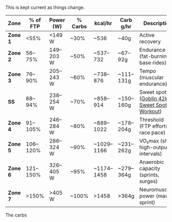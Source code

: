 This is kept current as things change.

| Zone       | % of FTP | Power (W) | %  Carbs | kcal/hr    | Carb g/hr | Description                                                                                    |
| ---------- | -------- | --------- | -------- | ---------- | --------- | ---------------------------------------------------------------------------------------------- |
| **Zone 1** | <55%     | <149 W    | ~30%     | ~536       | ~40g      | Active recovery                                                                                |
| **Zone 2** | 56–75%   | 149–203 W | ~50%     | ~537–732   | ~67–92g   | Endurance (fat-burning, base rides)                                                            |
| **Zone 3** | 76–90%   | 205–243 W | ~60%     | ~738–876   | ~111–131g | Tempo (muscular endurance)                                                                     |
| **SS**     | 88–94%   | 238–254 W | ~70%     | ~858–914   | ~150–160g | Sweet spot ([Goblin 42k Sweet Spot Workout](Cycling/Goblin%2042k%20Sweet%20Spot%20Workout.md)) |
| **Zone 4** | 91–105%  | 246–284 W | ~80%     | ~889–1022  | ~178–204g | Threshold (FTP efforts, race pace)                                                             |
| **Zone 5** | 106–120% | 286–324 W | ~90%     | ~1029–1166 | ~231–262g | VO₂max (short, high-output intervals)                                                          |
| **Zone 6** | 121–150% | 326–405 W | ~95%     | ~1174–1458 | ~279–364g | Anaerobic capacity (sprints, surges)                                                           |
| **Zone 7** | >150%    | >405 W    | ~100%    | >1458      | >364g     | Neuromuscular power (max sprint)                                                               |

The carbs